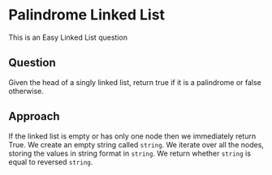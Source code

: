 # Palindrome Linked List

This is an Easy Linked List question

## Question
Given the head of a singly linked list, return true if it is a palindrome or false otherwise.

## Approach
If the linked list is empty or has only one node then we immediately return True.
We create an empty string called `string`.
We iterate over all the nodes, storing the values in string format in `string`.
We return whether `string` is equal to reversed `string`.
